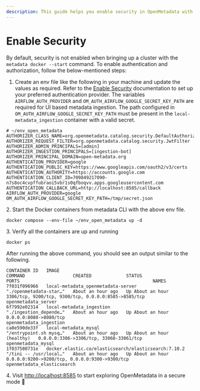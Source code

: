 ```yaml
---
description: This guide helps you enable security in OpenMetadata with Docker
---
```


# Enable Security

By default, security is not enabled when bringing up a cluster with the `metadata docker --start` command. To enable authentication and authorization, follow the below-mentioned steps:

1. Create an env file like the following in your machine and update the values as required. Refer to the [Enable Security](https://app.gitbook.com/s/5bDjQUHl1WvoDgOnN4er/overview/run-openmetadata/enable-security) documentation to set up your preferred authentication provider. The variables `AIRFLOW_AUTH_PROVIDER` and `OM_AUTH_AIRFLOW_GOOGLE_SECRET_KEY_PATH` are required for UI based metadata ingestion. The path configured in `OM_AUTH_AIRFLOW_GOOGLE_SECRET_KEY_PATH` must be present in the `local-metadata_ingestion` container with a valid secret.

```
# ~/env_open_metadata
AUTHORIZER_CLASS_NAME=org.openmetadata.catalog.security.DefaultAuthorizer
AUTHORIZER_REQUEST_FILTER=org.openmetadata.catalog.security.JwtFilter
AUTHORIZER_ADMIN_PRINCIPALS=[admin]
AUTHORIZER_INGESTION_PRINCIPALS=[ingestion-bot]
AUTHORIZER_PRINCIPAL_DOMAIN=open-metadata.org
AUTHENTICATION_PROVIDER=google
AUTHENTICATION_PUBLIC_KEY=https://www.googleapis.com/oauth2/v3/certs
AUTHENTICATION_AUTHORITY=https://accounts.google.com
AUTHENTICATION_CLIENT_ID=709849217090-n7s8oc4cvpffubraoi5vbr1s0qfboqvv.apps.googleusercontent.com
AUTHENTICATION_CALLBACK_URL=http://localhost:8585/callback
AIRFLOW_AUTH_PROVIDER=google
OM_AUTH_AIRFLOW_GOOGLE_SECRET_KEY_PATH=/tmp/secret.json
```

2\. Start the Docker containers from metadata CLI with the above env file.

```
docker compose --env-file ~/env_open_metadata up -d
```

3\. Verify all the containers are up and running

```
docker ps
```

After running the above command, you should see an output similar to the following.

```
CONTAINER ID   IMAGE                                                  COMMAND                  CREATED             STATUS                       PORTS                                                  NAMES
7f031f096966   local-metadata_openmetadata-server                     "./openmetadata-star…"   About an hour ago   Up About an hour             3306/tcp, 9200/tcp, 9300/tcp, 0.0.0.0:8585->8585/tcp   openmetadata_server
6f7992e02314   local-metadata_ingestion                               "./ingestion_depende…"   About an hour ago   Up About an hour             0.0.0.0:8080->8080/tcp                                 openmetadata_ingestion
ca8e590de33f   local-metadata_mysql                                   "/entrypoint.sh mysq…"   About an hour ago   Up About an hour (healthy)   0.0.0.0:3306->3306/tcp, 33060-33061/tcp                openmetadata_mysql
1f037580731e   docker.elastic.co/elasticsearch/elasticsearch:7.10.2   "/tini -- /usr/local…"   About an hour ago   Up About an hour             0.0.0.0:9200->9200/tcp, 0.0.0.0:9300->9300/tcp         openmetadata_elasticsearch
```

4\. Visit [http://localhost:8585](http://localhost:8585) to start exploring OpenMetadata in a secure mode :tada:
